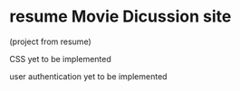 # resume Movie Dicussion site
 
(project from resume)

CSS yet to be implemented

user authentication yet to be implemented
